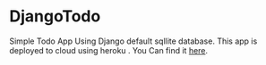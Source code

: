# DjangoTodo
Simple Todo App Using Django default sqllite database.
This app is deployed to cloud using heroku . You Can find it [here](https://djangotodo7.herokuapp.com/).
